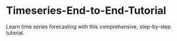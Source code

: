 # Timeseries-End-to-End-Tutorial
Learn time series forecasting with this comprehensive, step-by-step tutorial.
